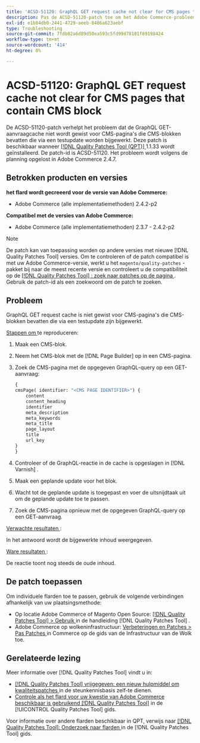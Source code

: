 ```yaml
---
title: 'ACSD-51120: GraphQL GET request cache not clear for CMS pages that contain CMS block'
description: Pas de ACSD-51120-patch toe om het Adobe Commerce-probleem op te lossen waarbij de GraphQL GET-aanvraagcache niet wordt gewist voor CMS-pagina's die CMS-blokken bevatten.
exl-id: e1b84db0-2441-4729-aeeb-8486a623aebf
type: Troubleshooting
source-git-commit: 7fdb02a6d89d50ea593c5fd99d78101f89198424
workflow-type: tm+mt
source-wordcount: '414'
ht-degree: 0%

---
```


# ACSD-51120: GraphQL GET request cache not clear for CMS pages that contain CMS block

De ACSD-51120-patch verhelpt het probleem dat de GraphQL GET-aanvraagcache niet wordt gewist voor CMS-pagina&#39;s die CMS-blokken bevatten die via een testupdate worden bijgewerkt. Deze patch is beschikbaar wanneer [[!DNL Quality Patches Tool (QPT)] ](https://experienceleague.adobe.com/nl/docs/commerce-operations/tools/quality-patches-tool/quality-patches-tool-to-self-serve-quality-patches) 1.1.33 wordt geïnstalleerd. De patch-id is ACSD-51120. Het probleem wordt volgens de planning opgelost in Adobe Commerce 2.4.7.

## Betrokken producten en versies

**het flard wordt gecreeerd voor de versie van Adobe Commerce:**

* Adobe Commerce (alle implementatiemethoden) 2.4.2-p2

**Compatibel met de versies van Adobe Commerce:**

* Adobe Commerce (alle implementatiemethoden) 2.3.7 - 2.4.2-p2

>[!NOTE]
>
>De patch kan van toepassing worden op andere versies met nieuwe [!DNL Quality Patches Tool] versies. Om te controleren of de patch compatibel is met uw Adobe Commerce-versie, werkt u het `magento/quality-patches` -pakket bij naar de meest recente versie en controleert u de compatibiliteit op de [[!DNL Quality Patches Tool] : zoek naar patches op de pagina ](https://experienceleague.adobe.com/tools/commerce-quality-patches/index.html?lang=nl-NL) . Gebruik de patch-id als een zoekwoord om de patch te zoeken.

## Probleem

GraphQL GET request cache is niet gewist voor CMS-pagina&#39;s die CMS-blokken bevatten die via een testupdate zijn bijgewerkt.

<u> Stappen om </u> te reproduceren:

1. Maak een CMS-blok.
1. Neem het CMS-blok met de [!DNL Page Builder] op in een CMS-pagina.
1. Zoek de CMS-pagina met de opgegeven GraphQL-query op een GET-aanvraag:

   ```GraphQL
   {
   cmsPage( identifier: "<CMS PAGE IDENTIFIER>") {
       content
       content_heading
       identifier
       meta_description
       meta_keywords
       meta_title
       page_layout
       title
       url_key
   }
   }
   ```

1. Controleer of de GraphQL-reactie in de cache is opgeslagen in [!DNL Varnish] .
1. Maak een geplande update voor het blok.
1. Wacht tot de geplande update is toegepast en voer de uitsnijdtaak uit om de geplande update toe te passen.
1. Zoek de CMS-pagina opnieuw met de opgegeven GraphQL-query op een GET-aanvraag.

<u> Verwachte resultaten </u>:

In het antwoord wordt de bijgewerkte inhoud weergegeven.

<u> Ware resultaten </u>:

De reactie toont nog steeds de oude inhoud.

## De patch toepassen

Om individuele flarden toe te passen, gebruik de volgende verbindingen afhankelijk van uw plaatsingsmethode:

* Op locatie Adobe Commerce of Magento Open Source: [[!DNL Quality Patches Tool] > Gebruik ](/help/tools/quality-patches-tool/usage.md) in de handleiding [!DNL Quality Patches Tool] .
* Adobe Commerce op wolkeninfrastructuur: [ Verbeteringen en Patches > Pas Patches ](https://experienceleague.adobe.com/docs/commerce-cloud-service/user-guide/develop/upgrade/apply-patches.html?lang=nl-NL) in Commerce op de gids van de Infrastructuur van de Wolk toe.


## Gerelateerde lezing

Meer informatie over [!DNL Quality Patches Tool] vindt u in:

* [[!DNL Quality Patches Tool]  vrijgegeven: een nieuw hulpmiddel om kwaliteitspatches ](https://experienceleague.adobe.com/nl/docs/commerce-operations/tools/quality-patches-tool/quality-patches-tool-to-self-serve-quality-patches) in de steunkennisbasis zelf-te dienen.
* [ Controle als het flard voor uw kwestie van Adobe Commerce beschikbaar is gebruikend  [!DNL Quality Patches Tool]](/help/tools/quality-patches-tool/patches-available-in-qpt/check-patch-for-magento-issue-with-magento-quality-patches.md) in de [!UICONTROL Quality Patches Tool] gids.


Voor informatie over andere flarden beschikbaar in QPT, verwijs naar [[!DNL Quality Patches Tool]: Onderzoek naar flarden ](https://experienceleague.adobe.com/tools/commerce-quality-patches/index.html?lang=nl-NL) in de [!DNL Quality Patches Tool] gids.
